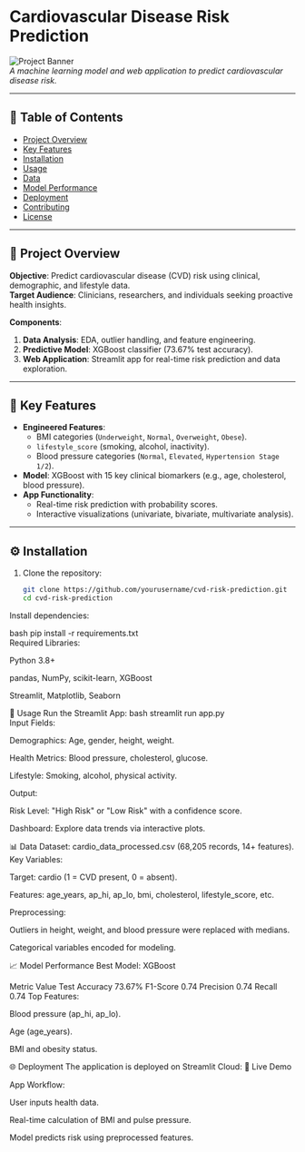 # Cardiovascular Disease Risk Prediction

![Project Banner](https://via.placeholder.com/800x200.png?text=Cardiovascular+Disease+Risk+Prediction)  
*A machine learning model and web application to predict cardiovascular disease risk.*

---

## 📌 Table of Contents  
- [Project Overview](#-project-overview)  
- [Key Features](#-key-features)  
- [Installation](#-installation)  
- [Usage](#-usage)  
- [Data](#-data)  
- [Model Performance](#-model-performance)  
- [Deployment](#-deployment)  
- [Contributing](#-contributing)  
- [License](#-license)  

---

## 🎯 Project Overview  
**Objective**: Predict cardiovascular disease (CVD) risk using clinical, demographic, and lifestyle data.  
**Target Audience**: Clinicians, researchers, and individuals seeking proactive health insights.  

**Components**:  
1. **Data Analysis**: EDA, outlier handling, and feature engineering.  
2. **Predictive Model**: XGBoost classifier (73.67% test accuracy).  
3. **Web Application**: Streamlit app for real-time risk prediction and data exploration.  

---

## 🔑 Key Features  
- **Engineered Features**:  
  - BMI categories (`Underweight`, `Normal`, `Overweight`, `Obese`).  
  - `lifestyle_score` (smoking, alcohol, inactivity).  
  - Blood pressure categories (`Normal`, `Elevated`, `Hypertension Stage 1/2`).  
- **Model**: XGBoost with 15 key clinical biomarkers (e.g., age, cholesterol, blood pressure).  
- **App Functionality**:  
  - Real-time risk prediction with probability scores.  
  - Interactive visualizations (univariate, bivariate, multivariate analysis).  

---

## ⚙️ Installation  
1. Clone the repository:  
   ```bash  
   git clone https://github.com/yourusername/cvd-risk-prediction.git  
   cd cvd-risk-prediction  
Install dependencies:

bash
pip install -r requirements.txt  
Required Libraries:

Python 3.8+

pandas, NumPy, scikit-learn, XGBoost

Streamlit, Matplotlib, Seaborn

🚀 Usage
Run the Streamlit App:
bash
streamlit run app.py  
Input Fields:

Demographics: Age, gender, height, weight.

Health Metrics: Blood pressure, cholesterol, glucose.

Lifestyle: Smoking, alcohol, physical activity.

Output:

Risk Level: "High Risk" or "Low Risk" with a confidence score.

Dashboard: Explore data trends via interactive plots.

📊 Data
Dataset: cardio_data_processed.csv (68,205 records, 14+ features).
Key Variables:

Target: cardio (1 = CVD present, 0 = absent).

Features: age_years, ap_hi, ap_lo, bmi, cholesterol, lifestyle_score, etc.

Preprocessing:

Outliers in height, weight, and blood pressure were replaced with medians.

Categorical variables encoded for modeling.

📈 Model Performance
Best Model: XGBoost

Metric	Value
Test Accuracy	73.67%
F1-Score	0.74
Precision	0.74
Recall	0.74
Top Features:

Blood pressure (ap_hi, ap_lo).

Age (age_years).

BMI and obesity status.

🌐 Deployment
The application is deployed on Streamlit Cloud:
🔗 Live Demo

App Workflow:

User inputs health data.

Real-time calculation of BMI and pulse pressure.

Model predicts risk using preprocessed features.


